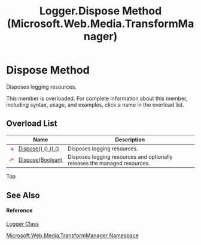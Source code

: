﻿---
title: Logger.Dispose Method  (Microsoft.Web.Media.TransformManager)
TOCTitle: Dispose Method
ms:assetid: Overload:Microsoft.Web.Media.TransformManager.Logger.Dispose
ms:mtpsurl: https://msdn.microsoft.com/en-us/library/microsoft.web.media.transformmanager.logger.dispose(v=VS.90)
ms:contentKeyID: 35520734
ms.date: 06/14/2012
mtps_version: v=VS.90
f1_keywords:
- Microsoft.Web.Media.TransformManager.Logger.Dispose
dev_langs:
- CSharp
- JScript
- VB
- FSharp
---

# Dispose Method

Disposes logging resources.

This member is overloaded. For complete information about this member, including syntax, usage, and examples, click a name in the overload list.

## Overload List

<table>
<thead>
<tr class="header">
<th> </th>
<th>Name</th>
<th>Description</th>
</tr>
</thead>
<tbody>
<tr class="odd">
<td><img src="images/Dd565996.pubmethod(en-us,VS.90).gif" title="Public method" alt="Public method" /></td>
<td><a href="logger-dispose-method-microsoft-web-media-transformmanager_1.md">Dispose() () () ()</a></td>
<td>Disposes logging resources.</td>
</tr>
<tr class="even">
<td><img src="images/Dd565996.protmethod(en-us,VS.90).gif" title="Protected method" alt="Protected method" /></td>
<td><a href="logger-dispose-method-boolean-microsoft-web-media-transformmanager.md">Dispose(Boolean)</a></td>
<td>Disposes logging resources and optionally releases the managed resources.</td>
</tr>
</tbody>
</table>


Top

## See Also

#### Reference

[Logger Class](logger-class-microsoft-web-media-transformmanager.md)

[Microsoft.Web.Media.TransformManager Namespace](microsoft-web-media-transformmanager-namespace.md)

